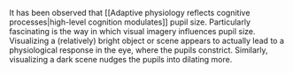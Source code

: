 It has been observed that [[Adaptive physiology reflects cognitive processes|high-level cognition modulates]] pupil size. Particularly fascinating is the way in which visual imagery influences pupil size. Visualizing a (relatively) bright object or scene appears to actually lead to a physiological response in the eye, where the pupils constrict. Similarly, visualizing a dark scene nudges the pupils into dilating more.